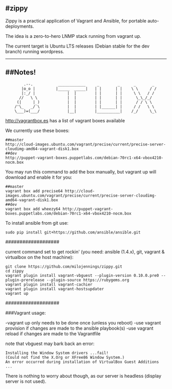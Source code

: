 #zippy
---
Zippy is a practical application of Vagrant and Ansible, for portable auto-deployments.

The idea is a zero-to-hero LNMP stack running from vagrant up.

The current target is Ubuntu LTS releases (Debian stable for the dev branch) running wordpress.

---
##Notes!
---

            .--.           ____________     _        _      _       _
           |o_o |         |_____  _____|   | |      | |    \ \     / /
           |:_/ |              |  |        | |      | |     \ \   / /
          //   \ \             |  |        | |      | |      \_\_/_/
         (|     | )            |  |        | |      | |      / / \ \
        /'\_   _/`\            |  |        | |______| |     / /   \ \
        \___)=(___/            |__|        |__________|    /_/     \_\


http://vagrantbox.es has a list of vagrant boxes available

We currently use these boxes:

    ##master
    http://cloud-images.ubuntu.com/vagrant/precise/current/precise-server-cloudimg-amd64-vagrant-disk1.box
    ##dev
    http://puppet-vagrant-boxes.puppetlabs.com/debian-70rc1-x64-vbox4210-nocm.box

You may run this command to add the box manually, but vagrant up will download and enable it for you:

    ##master
    vagrant box add precise64 http://cloud-images.ubuntu.com/vagrant/precise/current/precise-server-cloudimg-amd64-vagrant-disk1.box
    ##dev
    vagrant box add wheezy64 http://puppet-vagrant-boxes.puppetlabs.com/debian-70rc1-x64-vbox4210-nocm.box


To install ansible from git use:

    sudo pip install git+https://github.com/ansible/ansible.git


###################


current command set to get rockin' (you need: ansible (1.4.x), git, vagrant & virtualbox on the host machine):

    git clone https://github.com/milojennings/zippy.git
    cd zippy
    vagrant plugin install vagrant-vbguest --plugin-version 0.10.0.pre0 --plugin-prerelease --plugin-source https://rubygems.org
    vagrant plugin install vagrant-cachier
    vagrant plugin install vagrant-hostsupdater
    vagrant up


###################

###Vagrant usage:

-vagrant up only needs to be done once (unless you reboot)
-use vagrant provision if changes are made to the ansible playbook(s)
-use vagrant reload if changes are made to the Vagrantfile

note that vbguest may bark back an error:

    Installing the Window System drivers ...fail!
    (Could not find the X.Org or XFree86 Window System.)
    An error occurred during installation of VirtualBox Guest Additions ...

There is nothing to worry about though, as our server is headless (display server is not used).
